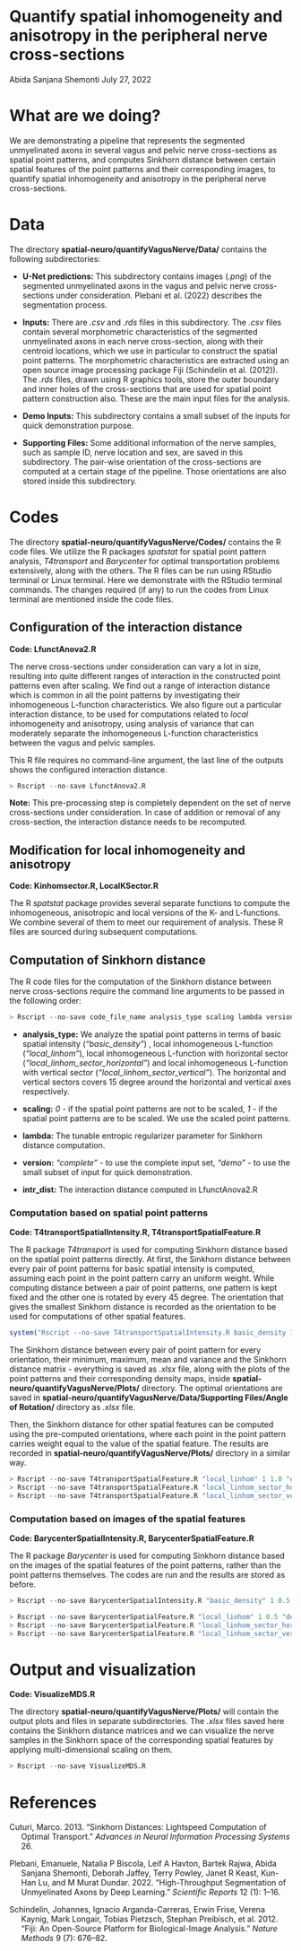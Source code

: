 Quantify spatial inhomogeneity and anisotropy in the peripheral nerve
cross-sections
================
Abida Sanjana Shemonti
July 27, 2022

# What are we doing?

We are demonstrating a pipeline that represents the segmented
unmyelinated axons in several vagus and pelvic nerve cross-sections as
spatial point patterns, and computes Sinkhorn distance between certain
spatial features of the point patterns and their corresponding images,
to quantify spatial inhomogeneity and anisotropy in the peripheral nerve
cross-sections.

# Data

The directory **spatial-neuro/quantifyVagusNerve/Data/** contains the
following subdirectories:

-   **U-Net predictions:** This subdirectory contains images (*.png*) of
    the segmented unmyelinated axons in the vagus and pelvic nerve
    cross-sections under consideration. Plebani et al. (2022) describes
    the segmentation process.

-   **Inputs:** There are *.csv* and *.rds* files in this subdirectory.
    The *.csv* files contain several morphometric characteristics of the
    segmented unmyelinated axons in each nerve cross-section, along with
    their centroid locations, which we use in particular to construct
    the spatial point patterns. The morphometric characteristics are
    extracted using an open source image processing package Fiji
    (Schindelin et al. (2012)). The *.rds* files, drawn using R graphics
    tools, store the outer boundary and inner holes of the
    cross-sections that are used for spatial point pattern construction
    also. These are the main input files for the analysis.

-   **Demo Inputs:** This subdirectory contains a small subset of the
    inputs for quick demonstration purpose.

-   **Supporting Files:** Some additional information of the nerve
    samples, such as sample ID, nerve location and sex, are saved in
    this subdirectory. The pair-wise orientation of the cross-sections
    are computed at a certain stage of the pipeline. Those orientations
    are also stored inside this subdirectory.

# Codes

The directory **spatial-neuro/quantifyVagusNerve/Codes/** contains the R
code files. We utilize the R packages *spatstat* for spatial point
pattern analysis, *T4transport* and *Barycenter* for optimal
transportation problems extensively, along with the others. The R files
can be run using RStudio terminal or Linux terminal. Here we demonstrate
with the RStudio terminal commands. The changes required (if any) to run
the codes from Linux terminal are mentioned inside the code files.

## Configuration of the interaction distance

**Code: LfunctAnova2.R**

The nerve cross-sections under consideration can vary a lot in size,
resulting into quite different ranges of interaction in the constructed
point patterns even after scaling. We find out a range of interaction
distance which is common in all the point patterns by investigating
their inhomogeneous L-function characteristics. We also figure out a
particular interaction distance, to be used for computations related to
*local* inhomogeneity and anisotropy, using analysis of variance that
can moderately separate the inhomogeneous L-function characteristics
between the vagus and pelvic samples.

This R file requires no command-line argument, the last line of the
outputs shows the configured interaction distance.

``` r
> Rscript --no-save LfunctAnova2.R
```

**Note:** This pre-processing step is completely dependent on the set of
nerve cross-sections under consideration. In case of addition or removal
of any cross-section, the interaction distance needs to be recomputed.

## Modification for local inhomogeneity and anisotropy

**Code: Kinhomsector.R, LocalKSector.R**

The R *spatstat* package provides several separate functions to compute
the inhomogeneous, anisotropic and local versions of the K- and
L-functions. We combine several of them to meet our requirement of
analysis. These R files are sourced during subsequent computations.

## Computation of Sinkhorn distance

The R code files for the computation of the Sinkhorn distance between
nerve cross-sections require the command line arguments to be passed in
the following order:

``` r
> Rscript --no-save code_file_name analysis_type scaling lambda version intr_dist
```

-   **analysis_type:** We analyze the spatial point patterns in terms of
    basic spatial intensity (*“basic_density”*) , local inhomogeneous
    L-function (*“local_linhom”*), local inhomogeneous L-function with
    horizontal sector (*“local_linhom_sector_horizontal”*) and local
    inhomogeneous L-function with vertical sector
    (*“local_linhom_sector_vertical”*). The horizontal and vertical
    sectors covers 15 degree around the horizontal and vertical axes
    respectively.

-   **scaling:** *0* - if the spatial point patterns are not to be
    scaled, *1* - if the spatial point patterns are to be scaled. We use
    the scaled point patterns.

-   **lambda:** The tunable entropic regularizer parameter for Sinkhorn
    distance computation.

-   **version:** *“complete”* - to use the complete input set,
    *“demo”* - to use the small subset of input for quick demonstration.

-   **intr_dist:** The interaction distance computed in LfunctAnova2.R

### Computation based on spatial point patterns

**Code: T4transportSpatialIntensity.R, T4transportSpatialFeature.R**

The R package *T4transport* is used for computing Sinkhorn distance
based on the spatial point patterns directly. At first, the Sinkhorn
distance between every pair of point patterns for basic spatial
intensity is computed, assuming each point in the point pattern carry an
uniform weight. While computing distance between a pair of point
patterns, one pattern is kept fixed and the other one is rotated by
every 45 degree. The orientation that gives the smallest Sinkhorn
distance is recorded as the orientation to be used for computations of
other spatial features.

``` r
system("Rscript --no-save T4transportSpatialIntensity.R basic_density 1 1.0 demo  0.0352")
```

The Sinkhorn distance between every pair of point pattern for every
orientation, their minimum, maximum, mean and variance and the Sinkhorn
distance matrix - everything is saved as *.xlsx* file, along with the
plots of the point patterns and their corresponding density maps, inside
**spatial-neuro/quantifyVagusNerve/Plots/** directory. The optimal
orientations are saved in
**spatial-neuro/quantifyVagusNerve/Data/Supporting Files/Angle of
Rotation/** directory as *.xlsx* file.

Then, the Sinkhorn distance for other spatial features can be computed
using the pre-computed orientations, where each point in the point
pattern carries weight equal to the value of the spatial feature. The
results are recorded in **spatial-neuro/quantifyVagusNerve/Plots/**
directory in a similar way.

``` r
> Rscript --no-save T4transportSpatialFeature.R "local_linhom" 1 1.0 "demo"  0.0352
> Rscript --no-save T4transportSpatialFeature.R "local_linhom_sector_horizontal" 1 1.0 "demo"  0.0352
> Rscript --no-save T4transportSpatialFeature.R "local_linhom_sector_vertical" 1 1.0 "demo"  0.0352
```

### Computation based on images of the spatial features

**Code: BarycenterSpatialIntensity.R, BarycenterSpatialFeature.R**

The R package *Barycenter* is used for computing Sinkhorn distance based
on the images of the spatial features of the point patterns, rather than
the point patterns themselves. The codes are run and the results are
stored as before.

``` r
> Rscript --no-save BarycenterSpatialIntensity.R "basic_density" 1 0.5 "demo"  0.0352

> Rscript --no-save BarycenterSpatialFeature.R "local_linhom" 1 0.5 "demo"  0.0352
> Rscript --no-save BarycenterSpatialFeature.R "local_linhom_sector_horizontal" 1 0.5 "demo"  0.0352
> Rscript --no-save BarycenterSpatialFeature.R "local_linhom_sector_vertical" 1 0.5 "demo"  0.0352
```

# Output and visualization

**Code: VisualizeMDS.R**

The directory **spatial-neuro/quantifyVagusNerve/Plots/** will contain
the output plots and files in separate subdirectories. The *.xlsx* files
saved here contains the Sinkhorn distance matrices and we can visualize
the nerve samples in the Sinkhorn space of the corresponding spatial
features by applying multi-dimensional scaling on them.

``` r
> Rscript --no-save VisualizeMDS.R
```

# References

<div id="refs" class="references csl-bib-body hanging-indent">

<div id="ref-cuturi2013sinkhorn" class="csl-entry">

Cuturi, Marco. 2013. “Sinkhorn Distances: Lightspeed Computation of
Optimal Transport.” *Advances in Neural Information Processing Systems*
26.

</div>

<div id="ref-plebani2022high" class="csl-entry">

Plebani, Emanuele, Natalia P Biscola, Leif A Havton, Bartek Rajwa, Abida
Sanjana Shemonti, Deborah Jaffey, Terry Powley, Janet R Keast, Kun-Han
Lu, and M Murat Dundar. 2022. “High-Throughput Segmentation of
Unmyelinated Axons by Deep Learning.” *Scientific Reports* 12 (1): 1–16.

</div>

<div id="ref-schindelin2012fiji" class="csl-entry">

Schindelin, Johannes, Ignacio Arganda-Carreras, Erwin Frise, Verena
Kaynig, Mark Longair, Tobias Pietzsch, Stephan Preibisch, et al. 2012.
“Fiji: An Open-Source Platform for Biological-Image Analysis.” *Nature
Methods* 9 (7): 676–82.

</div>

</div>

